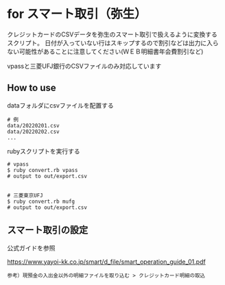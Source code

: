 # for スマート取引（弥生）

クレジットカードのCSVデータを弥生のスマート取引で扱えるように変換するスクリプト。
日付が入っていない行はスキップするので割引などは出力に入らない可能性があることに注意してください(ＷＥＢ明細書年会費割引など)

vpassと三菱UFJ銀行のCSVファイルのみ対応しています

## How to use

dataフォルダにcsvファイルを配置する

```
# 例
data/20220201.csv
data/20220202.csv
...
```

rubyスクリプトを実行する

```
# vpass
$ ruby convert.rb vpass
# output to out/export.csv


# 三菱東京UFJ
$ ruby convert.rb mufg
# output to out/export.csv
```

## スマート取引の設定

公式ガイドを参照

https://www.yayoi-kk.co.jp/smart/d_file/smart_operation_guide_01.pdf

```
参考）現預金の入出金以外の明細ファイルを取り込む > クレジットカード明細の取込
```
